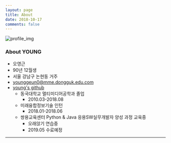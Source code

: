 ```yaml
---
layout: page
title: About
date: 2018-10-17
comments: false
---
```


![profile_img](https://avatars3.githubusercontent.com/u/34850791?s=460&v=4)

### **About YOUNG**

* 오영근
* 90년 12월생
* 서울 강남구 논현동 거주
* younggeun0@mme.dongguk.edu.com
* <a href="https://github.com/younggeun0">young's github</a>
  - 동국대학교 멀티미디어공학과 졸업
    + 2010.03-2018.08
  - 미래융합정보기술 인턴
    + 2018.01-2018.06
  - 쌍용교육센터 Python & Java 응용SW실무개발자 양성 과정 교육중
    + 오래앉기 연습중
    + 2019.05 수료예정

<hr/>